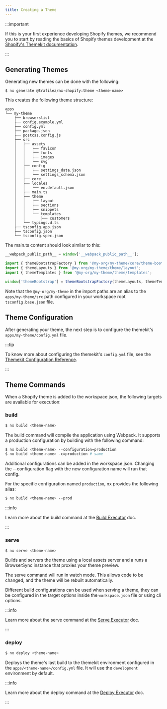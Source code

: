 ```yaml
---
title: Creating a Theme
---
```


:::important

If this is your first experience developing Shopify themes, we recommend you to start by reading the basics of Shopify themes development at the [Shopify's Themekit documentation](https://shopify.dev/tools/theme-kit).

:::

## Generating Themes

Generating new themes can be done with the following:

```shell script
$ nx generate @trafilea/nx-shopify:theme <theme-name>
```

This creates the following theme structure:

```treeview
apps
└── my-theme
    ├── browserslist
    ├── config.example.yml
    ├── config.yml
    ├── package.json
    ├── postcss.config.js
    ├── src
    │   ├── assets
    │   │   ├── favicon
    │   │   ├── fonts
    │   │   ├── images
    │   │   └── svg
    │   ├── config
    │   │   ├── settings_data.json
    │   │   └── settings_schema.json
    │   ├── core
    │   ├── locales
    │   │   └── en.default.json
    │   ├── main.ts
    │   ├── theme
    │   │   ├── layout
    │   │   ├── sections
    │   │   ├── snippets
    │   │   └── templates
    │   │       ├── customers
    │   └── typings.d.ts
    ├── tsconfig.app.json
    ├── tsconfig.json
    └── tsconfig.spec.json
```

The main.ts content should look similar to this:

```typescript title="src/main.ts"
__webpack_public_path__ = window['__webpack_public_path__'];

import { themeBootstrapFactory } from '@my-org/my-theme/core/theme-bootstrap';
import { themeLayouts } from '@my-org/my-theme/theme/layout';
import { themeTemplates } from '@my-org/my-theme/theme/templates';

window['themeBootstrap'] = themeBootstrapFactory(themeLayouts, themeTemplates);
```

Note that the `@my-org/my-theme` in the import paths are an alias to the `apps/my-theme/src` path configured in your workspace root `tsconfig.base.json` file.

## Theme Configuration

After generating your theme, the next step is to configure the themekit's `apps/my-theme/config.yml` file.

:::tip

To know more about configuring the themekit's `config.yml` file, see the [Themekit Configuration Reference](https://shopify.dev/tools/theme-kit/configuration-reference).

:::

## Theme Commands

When a Shopify theme is added to the workspace.json, the following targets are available for execution:

### build

```bash
$ nx build <theme-name>
```

The build command will compile the application using Webpack. It supports a production configuration by building with the following command:

```bash
$ nx build <theme-name> --configuration=production
$ nx build <theme-name> -c=production # same
```

Additional configurations can be added in the workspace.json. Changing the --configuration flag with the new configuration name will run that config.

For the specific configuration named `production`, nx provides the following alias:

```bash
$ nx build <theme-name> --prod
```

:::info

Learn more about the build command at the [Build Executor](./executors/build) doc.

:::

### serve

```bash
$ nx serve <theme-name>
```

Builds and servers the theme using a local assets server and a runs a BrowserSync instance that proxies your theme preview.

The serve command will run in watch mode. This allows code to be changed, and the theme will be rebuilt automatically.

Different build configurations can be used when serving a theme, they can be configured in the target options inside the `workspace.json` file or using cli options.

:::info

Learn more about the serve command at the [Serve Executor](./executors/serve) doc.

:::

### deploy

```bash
$ nx deploy <theme-name>
```

Deploys the theme's last build to the themekit environment configured in the `apps/<theme-name>/config.yml` file. It will use the `development` environment by default.

:::info

Learn more about the deploy command at the [Deploy Executor](./executors/deploy) doc.

:::
